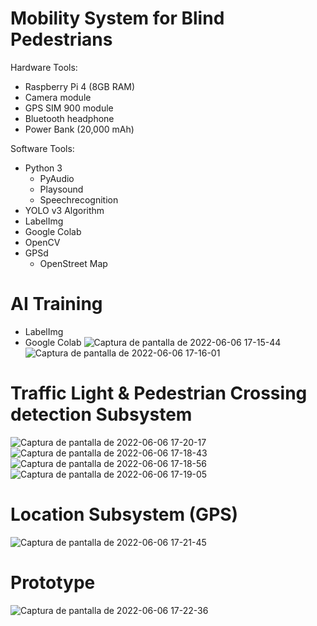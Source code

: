 # Mobility System for Blind Pedestrians

Hardware Tools:
  - Raspberry Pi 4 (8GB RAM)
  - Camera module
  - GPS SIM 900 module
  - Bluetooth headphone
  - Power Bank (20,000 mAh)


Software Tools:
  - Python 3
      - PyAudio
      - Playsound
      - Speechrecognition 
  - YOLO v3 Algorithm
  - LabelImg
  - Google Colab
  - OpenCV
  - GPSd
      - OpenStreet Map

# AI Training

- LabelImg
- Google Colab
![Captura de pantalla de 2022-06-06 17-15-44](https://user-images.githubusercontent.com/80178613/172258393-0460e4b1-21e5-4c31-9ff4-a6c9b7acccc1.png)
![Captura de pantalla de 2022-06-06 17-16-01](https://user-images.githubusercontent.com/80178613/172258403-e0e93973-0a21-4ce7-9ab2-c5a1e991f388.png)


# Traffic Light & Pedestrian Crossing detection Subsystem

![Captura de pantalla de 2022-06-06 17-20-17](https://user-images.githubusercontent.com/80178613/172258802-85097b94-20a0-4c92-a224-431f56f8bcbd.png)
![Captura de pantalla de 2022-06-06 17-18-43](https://user-images.githubusercontent.com/80178613/172258818-22e2fb9e-4160-4c76-9f75-06f803bd511d.png)
![Captura de pantalla de 2022-06-06 17-18-56](https://user-images.githubusercontent.com/80178613/172258835-8f5bc7f7-6a7b-4af7-8844-c325c69f6355.png)
![Captura de pantalla de 2022-06-06 17-19-05](https://user-images.githubusercontent.com/80178613/172258837-e23f3bcb-6242-4416-b148-7fbf930dfc8e.png)


# Location Subsystem (GPS)

![Captura de pantalla de 2022-06-06 17-21-45](https://user-images.githubusercontent.com/80178613/172258959-48bbb44d-d5cd-498e-8cf5-564b6ccf1e30.png)


# Prototype

![Captura de pantalla de 2022-06-06 17-22-36](https://user-images.githubusercontent.com/80178613/172259020-0f9df3a5-f464-424a-ac8b-8cc2ba5c3e9e.png)
